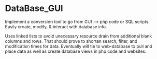 # DataBase_GUI
Implement a conversion tool to go from GUI --> php code or SQL scripts. Easily create, modify, &amp; interact with database info.

Uses linked lists to avoid unecessary resource drain from additional blank columns and rows.
That should prove to shorten search, filter, and modification times for data.
Eventually will tie to web-database to pull and place data as well as create database views in php code and websites.
